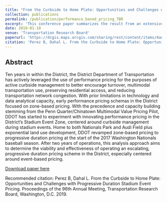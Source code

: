 ```yaml
---
title: "From the Curbside to Home Plate: Opportunities and Challenges with Progressive Duration Stadium Event Pricing"
collection: publications
permalink: /publication/performance_based_pricing_TBR
excerpt: 'This conference paper summarizes the result from an extensive program evaluation of Performance-Based Street Parking Pricing Scheme implemented during game days in National Ballpark in D.C.'
date: 2019-01-10
venue: 'Transportation Research Board'
paperurl: 'https://dcgis.maps.arcgis.com/sharing/rest/content/items/4ae98e198e494496b64d48ef7856a128/data'
citation: 'Perez B, Dahal L. From the Curbside to Home Plate: Opportunities and Challenges with Progressive Duration Stadium Event Pricing. Proceedings of the 96th Annual Meeting, Transportation Research Board, Washington, D.C. 2019.'
---
```


## Abstract

Ten years in within the District, the District Department of Transportation has actively leveraged the use of performance pricing for the purposes of active curbside management to better encourage turnover, multimodal transportation use, preserving residential access, and reducing transportation network congestion. With prior limitations in technology and data analytical capacity, early performance pricing schemas in the District focused on zone-based pricing. With the precedence and capacity building stemming from the Penn Quarter/Chinatown Multimodal Value Pricing Pilot, DDOT has started to experiment with innovating performance pricing in the
District’s Stadium Event Zone, centered around curbside management during stadium events. Home to both Nationals Park and Audi Field plus exponential land use
development, DDOT revamped zone-based pricing to progressive duration pricing at the start of the 2017 Washington Nationals baseball season. After two years of
operations, this analysis approach aims to determine the viability and effectiveness of operating an escalating, progressive duration pricing scheme in the District, especially centered around event-based pricing.

[Download paper here](https://dcgis.maps.arcgis.com/sharing/rest/content/items/4ae98e198e494496b64d48ef7856a128/data)

Recommended citation: Perez B, Dahal L. From the Curbside to Home Plate: Opportunities and Challenges with Progressive Duration Stadium Event Pricing. Proceedings of the 96th Annual Meeting, Transportation Research Board, Washington, D.C. 2019.